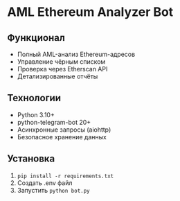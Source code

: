 # AML Ethereum Analyzer Bot

## Функционал
- Полный AML-анализ Ethereum-адресов
- Управление чёрным списком
- Проверка через Etherscan API
- Детализированные отчёты

## Технологии
- Python 3.10+
- python-telegram-bot 20+
- Асинхронные запросы (aiohttp)
- Безопасное хранение данных

## Установка
1. `pip install -r requirements.txt`
2. Создать .env файл
3. Запустить `python bot.py`
